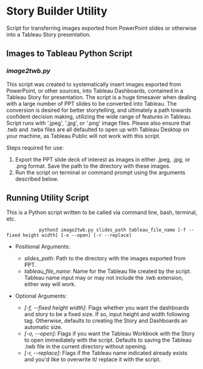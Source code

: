 # Story Builder Utility

Script for transferring images exported from PowerPoint slides or otherwise into a Tableau Story presentation.

## Images to Tableau Python Script

### *image2twb.py*

This script was created to systematically insert images exported from PowerPoint, or other sources, into Tableau Dashboards, contained in a Tableau Story for presentation. The script is a huge timesaver when dealing with a large number of PPT slides to be converted into Tableau. The conversion is desired for better storytelling, and ultimately a path towards confident decision making, utilizing the wide range of features in Tableau. Script runs with '.jpeg', '.jpg', or '.png' image files. Please also ensure that .twb and .twbx files are all defaulted to open up with Tableau Desktop on your machine, as Tableau Public will not work with this script.

Steps required for use:

1.	Export the PPT slide deck of interest as images in either .jpeg, .jpg, or .png format. Save the path to the directory with these images.
2.	Run the script on terminal or command prompt using the arguments described below.

## Running Utility Script

This is a Python script written to be called via command line, bash, terminal, etc. 

                python3 image2twb.py slides_path tableau_file_name [-f --fixed height width] [-o --open] [-r --replace]

* Positional Arguments:

  * *slides_path*: Path to the directory with the images exported from PPT.
  * *tableau_file_name*: Name for the Tableau file created by the script. Tableau name input may or may not include the .twb extension, either way will work.

* Optional Arguments:
  * *[-f, --fixed height width]*: Flags whether you want the dashboards and story to be a fixed size. If so, input height and width following tag. Otherwise, defaults to creating the Story and Dashboards an automatic size.
  * *[-o, --open]*: Flags if you want the Tableau Workbook with the Story to open immediately with the script. Defaults to saving the Tableau .twb file in the current directory without opening. 
  * *[-r, --replace]*: Flags if the Tableau name indicated already exists and you'd like to overwrite it/ replace it with the script.
